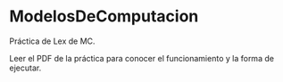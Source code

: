 # ModelosDeComputacion

Práctica de Lex de MC.

Leer el PDF de la práctica para conocer el funcionamiento y la forma de ejecutar.
